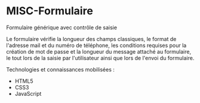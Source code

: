 # MISC-Formulaire
Formulaire générique avec contrôle de saisie

Le formulaire vérifie la longueur des champs classiques, le format de l'adresse mail et du numéro de téléphone, les conditions requises pour la création de mot de passe et la longueur du message attaché au formulaire, le tout lors de la saisie par l'utilisateur ainsi que lors de l'envoi du formulaire.

Technologies et connaissances mobilisées :
- HTML5
- CSS3
- JavaScript